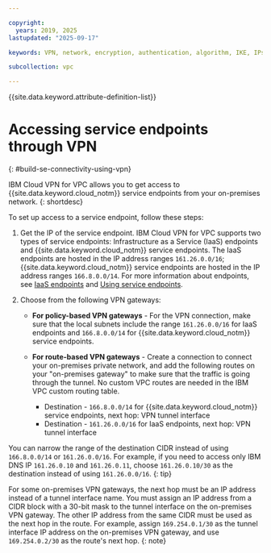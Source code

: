 ```yaml
---

copyright:
  years: 2019, 2025
lastupdated: "2025-09-17"

keywords: VPN, network, encryption, authentication, algorithm, IKE, IPsec, policies, gateway, access endpoint

subcollection: vpc

---
```


{{site.data.keyword.attribute-definition-list}}

# Accessing service endpoints through VPN
{: #build-se-connectivity-using-vpn}

IBM Cloud VPN for VPC allows you to get access to {{site.data.keyword.cloud_notm}} service endpoints from your on-premises network.
{: shortdesc}

To set up access to a service endpoint, follow these steps:

1. Get the IP of the service endpoint. IBM Cloud VPN for VPC supports two types of service endpoints: Infrastructure as a Service (IaaS) endpoints and {{site.data.keyword.cloud_notm}} service endpoints. The IaaS endpoints are hosted in the IP address ranges `161.26.0.0/16`; {{site.data.keyword.cloud_notm}} service endpoints are hosted in the IP address ranges `166.8.0.0/14`. For more information about endpoints, see [IaaS endpoints](/docs/vpc?topic=vpc-service-endpoints-for-vpc#infrastructure-as-a-service-iaas-endpoints) and [Using service endpoints](/docs/account?topic=account-vrf-service-endpoint#use-service-endpoint).
1. Choose from the following VPN gateways:

   * **For policy-based VPN gateways** - For the VPN connection, make sure that the local subnets include the range `161.26.0.0/16` for IaaS endpoints and `166.8.0.0/14` for {{site.data.keyword.cloud_notm}} service endpoints.

   * **For route-based VPN gateways** - Create a connection to connect your on-premises private network, and add the following routes on your "on-premises gateway" to make sure that the traffic is going through the tunnel. No custom VPC routes are needed in the IBM VPC custom routing table.

      * Destination - `166.8.0.0/14` for {{site.data.keyword.cloud_notm}} service endpoints, next hop: VPN tunnel interface
      * Destination - `161.26.0.0/16` for IaaS endpoints, next hop: VPN tunnel interface



You can narrow the range of the destination CIDR instead of using `166.8.0.0/14` or `161.26.0.0/16`. For example, if you need to access only IBM DNS IP `161.26.0.10` and `161.26.0.11`, choose `161.26.0.10/30` as the destination instead of using `161.26.0.0/16`.
{: tip}

For some on-premises VPN gateways, the next hop must be an IP address instead of a tunnel interface name. You must assign an IP address from a CIDR block with a 30-bit mask to the tunnel interface on the on-premises VPN gateway. The other IP address from the same CIDR must be used as the next hop in the route. For example, assign `169.254.0.1/30` as the tunnel interface IP address on the on-premises VPN gateway, and use `169.254.0.2/30` as the route's next hop.
{: note}
